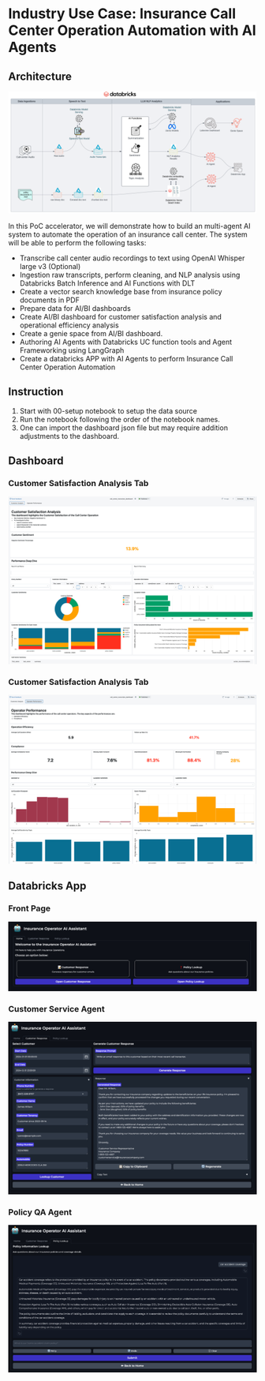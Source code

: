 # Industry Use Case: Insurance Call Center Operation Automation with AI Agents 

## Architecture

![image](../imgs/insurance_operator_ai_agents_system.png)

In this PoC accelerator, we will demonstrate how to build an multi-agent AI system to automate the 
operation of an insurance call center. The system will be able to perform the following tasks:

* Transcribe call center audio recordings to text using OpenAI Whisper large v3 (Optional)
* Ingestion raw transcripts, perform cleaning, and NLP analysis using Databricks Batch Inference and AI Functions with DLT
* Create a vector search knowledge base from insurance policy documents in PDF
* Prepare data for AI/BI dashboards
* Create AI/BI dashboard for customer satisfaction analysis and operational efficiency analysis
* Create a genie space from AI/BI dashboard.
* Authoring AI Agents with Databricks UC function tools and Agent Frameworking using LangGraph 
* Create a databricks APP with AI Agents to perform Insurance Call Center Operation Automation

## Instruction

1. Start with 00-setup notebook to setup the data source
2. Run the notebook following the order of the notebook names.
3. One can import the dashboard json file but may require addition adjustments to the dashboard.


## Dashboard

### Customer Satisfaction Analysis Tab
![image](../imgs/customer_satisfaction_analysis.png)

### Customer Satisfaction Analysis Tab
![image](../imgs/operator_efficiency_analysis.png)


## Databricks App

### Front Page

![image](../imgs/app1.png)

### Customer Service Agent

![image](../imgs/app2.png)

### Policy QA Agent

![image](../imgs/app3.png)
